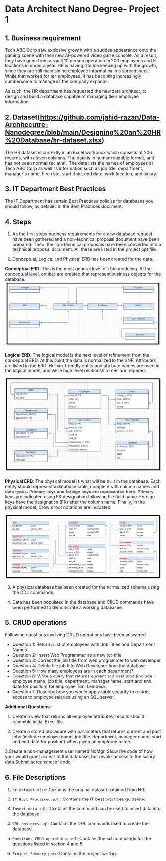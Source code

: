 
# Data Architect Nano Degree- Project 1

## 1. Business requirement
Tech ABC Corp saw explosive growth with a sudden appearance onto the gaming scene with their new AI-powered video game console. As a result, they have gone from a small 10 person operation to 200 employees and 5 locations in under a year. HR is having trouble keeping up with the growth, since they are still maintaining employee information in a spreadsheet. While that worked for ten employees, it has becoming increasingly cumbersome to manage as the company expands.

As such, the HR department has requested the new data architect, to design and build a database capable of managing their employee information.

## 2. Dataset(https://github.com/jahid-razan/Data-Architecutre-Nanodegree/blob/main/Designing%20an%20HR%20Database/hr-dataset.xlsx)
The HR dataset is currently in an Excel workbook which consists of 206 records, with eleven columns. The data is in human readable format, and has not been normalized at all. The data lists the names of employees at Tech ABC Corp as well as information such as job title, department, manager's name, hire date, start date, end date, work location, and salary.

## 3. IT Department Best Practices
The IT Department has certain Best Practices policies for databases you should follow, as detailed in the Best Practices document.




## 4. Steps


1. As the first steps business requirements for a new database request have been gathered and a non-technical proposal document have been prepared. 
Then, the non-technical proposals have been converted into a technical proposal document. All these are listed in the project ppt file. 

2. Conceptual, Logical and Physical ERD has been created for the data.

**Conceptual ERD**:  This is the most general level of data modeling. At the conceptual level, entities are created that represent business objects for the database. 
![](Conceptual_ERD.PNG) 

**Logical ERD**: The logical model is the next level of refinement from the conceptual ERD. At this point,the data is normalized to the 3NF. Attributes are listed in the ERD. 
Human-friendly entity and attribute names  are used in the logical model, and while high level relationship lines are required.

![](Logical_ERD.PNG) 

**Physical ERD**: The physical model is what will be built in the database. Each entity should represent a database table, complete with column names and data types. Primary keys and foreign keys are represented here. Primary keys are indicated using PK designation following the field name. Foreign keys have the designation (FK) after the column name. 
Finally, in the physical model, Crow's foot notations are indicated.

![](Physical_ERD.PNG) 



3. A physical database has been created for the normalized schema using the DDL commands. 

4. Data has been populated in the database and CRUD commands have been performed to demonstrate a working databasee.




## 5. CRUD operations

Following questions involving CRUD operations have been answered

* Question 1: Return a list of employees with Job Titles and Department Names
* Question 2: Insert Web Programmer as a new job title
* Question 3: Correct the job title from web programmer to web developer
* Question 4: Delete the job title Web Developer from the database
* Question 5: How many employees are in each department?
* Question 6: Write a query that returns current and past jobs (include employee name, job title, department, manager name, start and end date for position) for employee Toni Lembeck.
* Question 7: Describe how you would apply table security to restrict access to employee salaries using an SQL server.


**Additional Questions**: 

1. Create a view that returns all employee attributes; results should resemble initial Excel file.

2. Create a stored procedure with parameters that returns current and past jobs (include employee name, job title, department, manager name, start and end date for position) when given an employee name.

3.Create a non-management user named NoMgr. Show the code of how your would grant access to the database, but revoke access to the salary data.Submit screenshot of code




## 6. File Descriptions

1. `hr-dataset.xlsx`: Contains the original dataset obtained from HR. 

2. `IT Best Practices.pdf` : Contains the IT best practices guideline. 

3. `Insert_data.sql` : Contains the command can be used to insert data into the database. 

4. `DDL_postgres.sql`: Contains the DDL commands used to create the database. 

5. `Questions_CRUD operations.sql`: Contains the sql commands for the questions listed in section 4 and 5. 

5. `Project_Summary.pptx`: Contains the project writing. 




